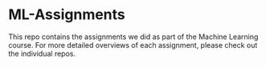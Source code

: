 # ML-Assignments
This repo contains the assignments we did as part of the Machine Learning course. For more detailed overviews of each assignment, please check out the individual repos. 

